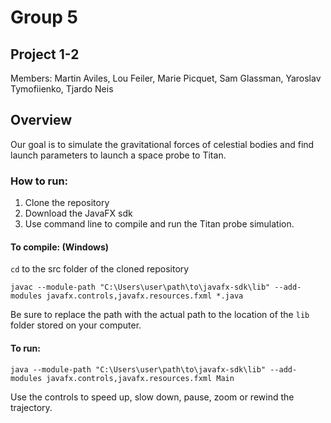 # Group 5
## Project 1-2

Members: Martin Aviles, Lou Feiler, Marie Picquet, Sam Glassman, Yaroslav Tymofiienko, Tjardo Neis

Overview
---

Our goal is to simulate the gravitational forces of celestial bodies and find launch parameters to launch a space probe to Titan.

### How to run:

1. Clone the repository
2. Download the JavaFX sdk
3. Use command line to compile and run the Titan probe simulation.

#### To compile: (Windows)
``cd`` to the src folder of the cloned repository

``javac --module-path "C:\Users\user\path\to\javafx-sdk\lib" --add-modules javafx.controls,javafx.resources.fxml *.java``

Be sure to replace the path with the actual path to the location of the ``lib`` folder stored on your computer.

#### To run:

``java --module-path "C:\Users\user\path\to\javafx-sdk\lib" --add-modules javafx.controls,javafx.resources.fxml Main``

Use the controls to speed up, slow down, pause, zoom or rewind the trajectory.
